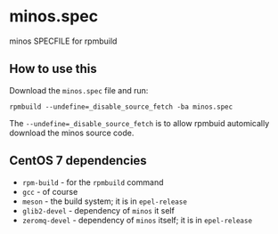 # minos.spec
minos SPECFILE for rpmbuild

## How to use this

Download the `minos.spec` file and run:

```
rpmbuild --undefine=_disable_source_fetch -ba minos.spec
```

The `--undefine=_disable_source_fetch` is to allow rpmbuid automically download the minos source code.

## CentOS 7 dependencies

* `rpm-build` - for the `rpmbuild` command
* `gcc` - of course
* `meson` - the build system; it is in `epel-release`
* `glib2-devel` - dependency of `minos` it self
* `zeromq-devel` - dependency of `minos` itself; it is in `epel-release`

